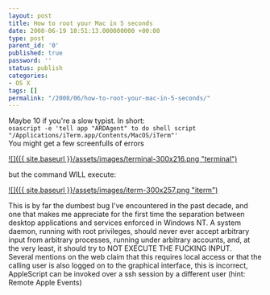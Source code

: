 ```yaml
---
layout: post
title: How to root your Mac in 5 seconds
date: 2008-06-19 18:51:13.000000000 +00:00
type: post
parent_id: '0'
published: true
password: ''
status: publish
categories:
- OS X
tags: []
permalink: "/2008/06/how-to-root-your-mac-in-5-seconds/"
---
```

Maybe 10 if you're a slow typist. In short:  
`osascript -e 'tell app "ARDAgent" to do shell script "/Applications/iTerm.app/Contents/MacOS/iTerm"'
`  
You might get a few screenfulls of errors

[![]({{ site.baseurl }}/assets/images/terminal-300x216.png "terminal")](http://razvan.cosma.name/wp-content/uploads/2008/06/terminal.png)

but the command WILL execute:

[![]({{ site.baseurl }}/assets/images/iterm-300x257.png "iterm")](http://razvan.cosma.name/wp-content/uploads/2008/06/iterm.png)

This is by far the dumbest bug I've encountered in the past decade, and one that makes me appreciate for the first time the separation between desktop applications and services enforced in Windows NT. A system daemon, running with root privileges, should never ever accept arbitrary input from arbitrary processes, running under arbitrary accounts, and, at the very least, it should try to NOT EXECUTE THE FUCKING INPUT.  
Several mentions on the web claim that this requires local access or that the calling user is also logged on to the graphical interface, this is incorrect, AppleScript can be invoked over a ssh session by a different user (hint: Remote Apple Events)


